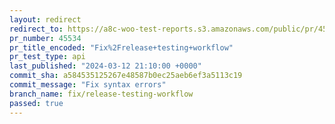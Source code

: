 ```yaml
---
layout: redirect
redirect_to: https://a8c-woo-test-reports.s3.amazonaws.com/public/pr/45534/api/index.html
pr_number: 45534
pr_title_encoded: "Fix%2Frelease+testing+workflow"
pr_test_type: api
last_published: "2024-03-12 21:10:00 +0000"
commit_sha: a584535125267e48587b0ec25aeb6ef3a5113c19
commit_message: "Fix syntax errors"
branch_name: fix/release-testing-workflow
passed: true
---
```

